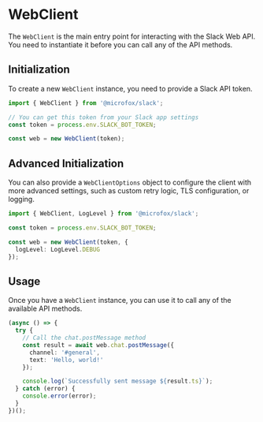 # WebClient

The `WebClient` is the main entry point for interacting with the Slack Web API. You need to instantiate it before you can call any of the API methods.

## Initialization

To create a new `WebClient` instance, you need to provide a Slack API token.

```typescript
import { WebClient } from '@microfox/slack';

// You can get this token from your Slack app settings
const token = process.env.SLACK_BOT_TOKEN;

const web = new WebClient(token);
```

## Advanced Initialization

You can also provide a `WebClientOptions` object to configure the client with more advanced settings, such as custom retry logic, TLS configuration, or logging.

```typescript
import { WebClient, LogLevel } from '@microfox/slack';

const token = process.env.SLACK_BOT_TOKEN;

const web = new WebClient(token, {
  logLevel: LogLevel.DEBUG
});
```

## Usage

Once you have a `WebClient` instance, you can use it to call any of the available API methods.

```typescript
(async () => {
  try {
    // Call the chat.postMessage method
    const result = await web.chat.postMessage({
      channel: '#general',
      text: 'Hello, world!'
    });

    console.log(`Successfully sent message ${result.ts}`);
  } catch (error) {
    console.error(error);
  }
})();
``` 